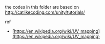 the codes in this folder are based on http://catlikecoding.com/unity/tutorials/

ref

- [https://en.wikipedia.org/wiki/UV_mapping](https://en.wikipedia.org/wiki/UV_mapping)
